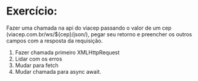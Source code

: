 # Exercício:
Fazer uma chamada na api do viacep passando o valor de um cep (viacep.com.br/ws/${cep}/json/), pegar seu retorno e preencher os outros campos com a resposta da requisição.
01. Fazer chamada primeiro XMLHttpRequest
02. Lidar com os erros
03. Mudar para fetch
04. Mudar chamada para async await.